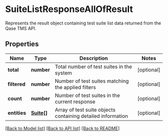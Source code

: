 # SuiteListResponseAllOfResult

Represents the result object containing test suite list data returned from the Qase TMS API.

## Properties

Name | Type | Description | Notes
------------ | ------------- | ------------- | -------------
**total** | **number** | Total number of test suites in the system | [optional]
**filtered** | **number** | Number of test suites matching the applied filters | [optional]
**count** | **number** | Number of test suites in the current response | [optional]
**entities** | [**Suite[]**](Suite.md) | Array of test suite objects containing detailed information | [optional]

[[Back to Model list]](../README.md#documentation-for-models) [[Back to API list]](../README.md#documentation-for-api-endpoints) [[Back to README]](../README.md)
